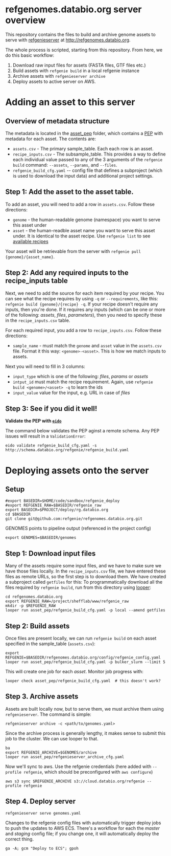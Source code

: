 # refgenomes.databio.org server overview

This repository contains the files to build and archive genome assets to serve with [refgenieserver](https://github.com/refgenie/refgenieserver) at http://refgenomes.databio.org. 

The whole process is scripted, starting from this repository. From here, we do this basic workflow:

1. Download raw input files for assets (FASTA files, GTF files etc.)
2. Build assets with `refgenie build` in a local refgenie instance
3. Archive assets with `refgenieserver archive`
4. Deploy assets to active server on AWS.


# Adding an asset to this server

## Overview of metadata structure

The metadata is located in the [asset_pep](asset_pep) folder, which contains a [PEP](https://pep.databio.org) with metadata for each asset. The contents are:

- `assets.csv` - The primary sample_table. Each each row is an asset. 
- `recipe_inputs.csv` - The subsample_table. This provides a way to define each individual value passed to any of the 3 arguments of the `refgenie build` command: `--assets`, `--params`, and `--files`. 
- `refgenie_build_cfg.yaml` -- config file that defines a subproject (which is used to download the input data) and additional project settings.

## Step 1: Add the asset to the asset table.

To add an asset, you will need to add a row in `assets.csv`. Follow these directions:

- `genome` - the human-readable genome (namespace) you want to serve this asset under
- `asset` - the human-readble asset name you want to serve this asset under. It is identical to the asset recipe. Use `refgenie list` to see [available recipes](http://refgenie.databio.org/en/latest/build/)

Your asset will be retrievable from the server with `refgenie pull {genome}/{asset_name}`.

## Step 2: Add any required inputs to the recipe_inputs table

Next, we need to add the source for each item required by your recipe. You can see what the recipe requires by using `-q` or `--requirements`, like this: `refgenie build {genome}/{recipe} -q`. If your recipe doesn't require any inputs, then you're done. If it requires any inputs (which can be one or more of the following: *assets*, *files*, *parameters*), then you need to specify these in the `recipe_inputs.csv` table.

For each required input, you add a row to `recipe_inputs.csv`. Follow these directions:
- `sample_name` - must match the `genome` and `asset` value in the `assets.csv` file. Format it this way: `<genome>-<asset>`. This is how we match inputs to assets.

Next you will need to fill in 3 columns:
- `input_type` which is one of the following: *files*, *params* or *assets*
- `intput_id` must match the recipe requirement. Again, use `refgenie build <genome>/<asset> -q` to learn the ids
- `input_value` value for the input, e.g. URL in case of *files*

## Step 3: See if you did it well!

**Validate the PEP with [`eido`](http://eido.databio.org/en/latest/)**

The command below validates the PEP aginst a remote schema. Any PEP issues will result in a `ValidationError`:

```
eido validate refgenie_build_cfg.yaml -s http://schema.databio.org/refgenie/refgenie_build.yaml
```

# Deploying assets onto the server

## Setup

```
#export BASEDIR=$HOME/code/sandbox/refgenie_deploy
#export REFGENIE_RAW=$BASEDIR/refgenie_raw
export BASEDIR=$PROJECT/deploy/rg.databio.org
cd $BASEDIR
git clone git@github.com:refgenie/refgenomes.databio.org.git
```

GENOMES points to pipeline output (referenced in the project config)

```
export GENOMES=$BASEDIR/genomes
```

## Step 1: Download input files

Many of the assets require some input files, and we have to make sure we have those files locally. In the `recipe_inputs.csv` file, we have entered these files as remote URLs, so the first step is to download them. We have created a subproject called `getfiles` for this: To programmatically download all the files required by `refgenie build`, run from this directory using [looper](http://looper.databio.org):

```
cd refgenomes.databio.org
export REFGENIE_RAW=/project/shefflab/www/refgenie_raw
mkdir -p $REFGENIE_RAW
looper run asset_pep/refgenie_build_cfg.yaml -p local --amend getfiles
```

## Step 2: Build assets

Once files are present locally, we can run `refgenie build` on each asset specified in the sample_table (`assets.csv`):

```
export REFGENIE=$BASEDIR/refgenomes.databio.org/config/refgenie_config.yaml
looper run asset_pep/refgenie_build_cfg.yaml -p bulker_slurm --limit 5
```

This will create one job for each *asset*. Monitor job progress with: 

```
looper check asset_pep/refgenie_build_cfg.yaml  # this doesn't work?
```

## Step 3. Archive assets

Assets are built locally now, but to serve them, we must archive them using `refgenieserver`. The command is simple:

```
refgenieserver archive -c <path/to/genomes.yaml>
```

Since the archive process is generally lengthy, it makes sense to submit this job to the cluster. We can use looper to that.

```
ba
export REFGENIE_ARCHIVE=$GENOMES/archive
looper run asset_pep/refgenieserver_archive_cfg.yaml
```

Now we'll sync to aws. Use the refgenie credentials (here added with `--profile refgenie`, which should be preconfigured with `aws configure`)

```
aws s3 sync $REFGENIE_ARCHIVE s3://cloud.databio.org/refgenie --profile refgenie
```

## Step 4. Deploy server 

```
refgenieserver serve genomes.yaml
```

Changes to the refgenie config files with automatically trigger deploy jobs to push the updates to AWS ECS. There's a workflow for each the *master* and *staging* config file; if you change one, it will automatically deploy the correct thing.

```
ga -A; gcm "Deploy to ECS"; gpoh
```
